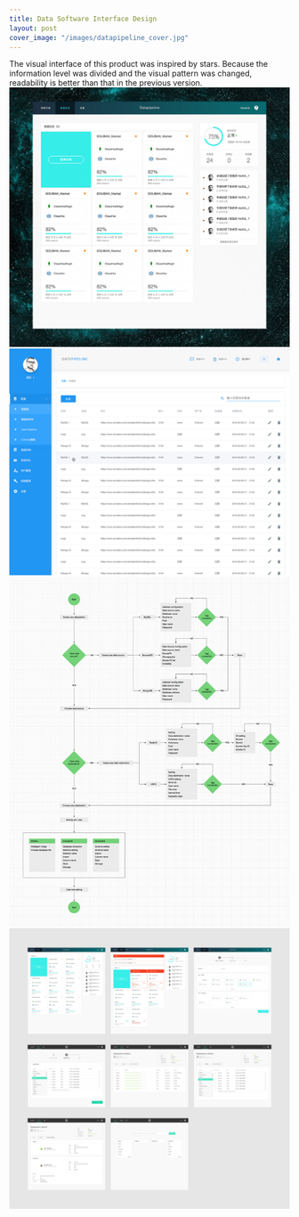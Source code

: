 ```yaml
---
title: Data Software Interface Design
layout: post
cover_image: "/images/datapipeline_cover.jpg"
---
```


The visual interface of this product was inspired by stars. Because the information level was divided and the visual pattern was changed, readability is better than that in the previous version.
![](/images/datapipeline_1.jpg)
![](/images/datapipeline_2.jpg)
![](/images/datapipeline_3.jpg)
![](/images/datapipeline_4.jpg)
